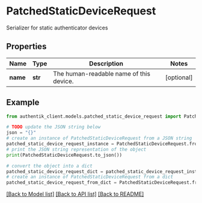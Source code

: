 # PatchedStaticDeviceRequest

Serializer for static authenticator devices

## Properties

Name | Type | Description | Notes
------------ | ------------- | ------------- | -------------
**name** | **str** | The human-readable name of this device. | [optional] 

## Example

```python
from authentik_client.models.patched_static_device_request import PatchedStaticDeviceRequest

# TODO update the JSON string below
json = "{}"
# create an instance of PatchedStaticDeviceRequest from a JSON string
patched_static_device_request_instance = PatchedStaticDeviceRequest.from_json(json)
# print the JSON string representation of the object
print(PatchedStaticDeviceRequest.to_json())

# convert the object into a dict
patched_static_device_request_dict = patched_static_device_request_instance.to_dict()
# create an instance of PatchedStaticDeviceRequest from a dict
patched_static_device_request_from_dict = PatchedStaticDeviceRequest.from_dict(patched_static_device_request_dict)
```
[[Back to Model list]](../README.md#documentation-for-models) [[Back to API list]](../README.md#documentation-for-api-endpoints) [[Back to README]](../README.md)


